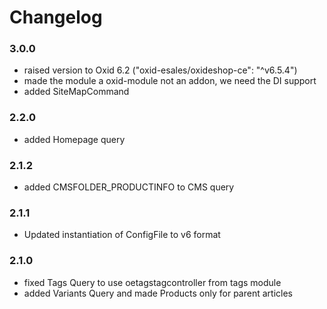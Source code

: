 # Changelog

### 3.0.0
- raised version to Oxid 6.2 ("oxid-esales/oxideshop-ce": "^v6.5.4")
- made the module a oxid-module not an addon, we need the DI support
- added SiteMapCommand
### 2.2.0
- added Homepage query
### 2.1.2
- added CMSFOLDER_PRODUCTINFO to CMS query
### 2.1.1
- Updated instantiation of ConfigFile to v6 format
### 2.1.0
- fixed Tags Query to use oetagstagcontroller from tags module
- added Variants Query and made Products only for parent articles
